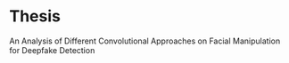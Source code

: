 # Thesis
An Analysis of Different Convolutional Approaches on Facial Manipulation for Deepfake Detection
